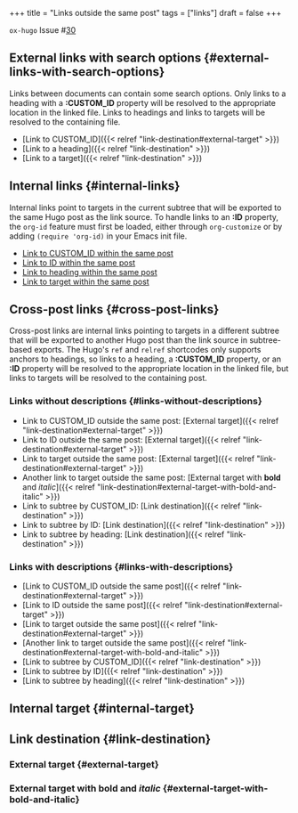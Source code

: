 +++
title = "Links outside the same post"
tags = ["links"]
draft = false
+++

`ox-hugo` Issue #[30](https://github.com/kaushalmodi/ox-hugo/issues/30)


## External links with search options {#external-links-with-search-options}

Links between documents can contain some search options. Only links
to a heading with a **:CUSTOM_ID** property will be resolved to the
appropriate location in the linked file. Links to headings and
links to targets will be resolved to the containing file.

-   [Link to CUSTOM_ID]({{< relref "link-destination#external-target" >}})
-   [Link to a heading]({{< relref "link-destination" >}})
-   [Link to a target]({{< relref "link-destination" >}})


## Internal links {#internal-links}

Internal links point to targets in the current subtree that will be
exported to the same Hugo post as the link source. To handle links to
an **:ID** property, the `org-id` feature must first be loaded, either
through `org-customize` or by adding `(require 'org-id)` in your Emacs
init file.

-   [Link to CUSTOM_ID within the same post](#internal-target)
-   [Link to ID within the same post](#internal-target)
-   [Link to heading within the same post](#internal-target)
-   [Link to target within the same post](#org-target--internal-target)


## Cross-post links {#cross-post-links}

Cross-post links are internal links pointing to targets in a different
subtree that will be exported to another Hugo post than the link
source in subtree-based exports. The Hugo's `ref` and `relref`
shortcodes only supports anchors to headings, so links to a heading,
a **:CUSTOM_ID** property, or an **:ID** property will be resolved to the
appropriate location in the linked file, but links to targets will be
resolved to the containing post.


### Links without descriptions {#links-without-descriptions}

-   Link to CUSTOM_ID outside the same post: [External target]({{< relref "link-destination#external-target" >}})
-   Link to ID outside the same post: [External target]({{< relref "link-destination#external-target" >}})
-   Link to target outside the same post: [External target]({{< relref "link-destination#external-target" >}})
-   Another link to target outside the same post: [External target with **bold** and _italic_]({{< relref "link-destination#external-target-with-bold-and-italic" >}})
-   Link to subtree by CUSTOM_ID: [Link destination]({{< relref "link-destination" >}})
-   Link to subtree by ID: [Link destination]({{< relref "link-destination" >}})
-   Link to subtree by heading: [Link destination]({{< relref "link-destination" >}})


### Links with descriptions {#links-with-descriptions}

-   [Link to CUSTOM_ID outside the same post]({{< relref "link-destination#external-target" >}})
-   [Link to ID outside the same post]({{< relref "link-destination#external-target" >}})
-   [Link to target outside the same post]({{< relref "link-destination#external-target" >}})
-   [Another link to target outside the same post]({{< relref "link-destination#external-target-with-bold-and-italic" >}})
-   [Link to subtree by CUSTOM_ID]({{< relref "link-destination" >}})
-   [Link to subtree by ID]({{< relref "link-destination" >}})
-   [Link to subtree by heading]({{< relref "link-destination" >}})


## Internal target {#internal-target}

<a id="org-target--internal-target"></a>


## Link destination {#link-destination}


### External target {#external-target}

<a id="org-target--external-target"></a>


### External target with **bold** and _italic_ {#external-target-with-bold-and-italic}
